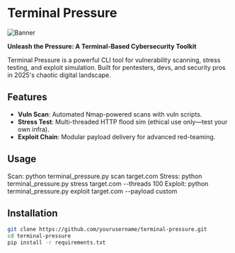 # Terminal Pressure

![Banner](https://dummyimage.com/1200x300/101010/00FF00&text=Terminal+Pressure)  <!-- Add real banner via free tools -->

**Unleash the Pressure: A Terminal-Based Cybersecurity Toolkit**

Terminal Pressure is a powerful CLI tool for vulnerability scanning, stress testing, and exploit simulation. Built for pentesters, devs, and security pros in 2025's chaotic digital landscape.

## Features
- **Vuln Scan**: Automated Nmap-powered scans with vuln scripts.
- **Stress Test**: Multi-threaded HTTP flood sim (ethical use only—test your own infra).
- **Exploit Chain**: Modular payload delivery for advanced red-teaming.

## Usage
Scan: python terminal_pressure.py scan target.com
Stress: python terminal_pressure.py stress target.com --threads 100
Exploit: python terminal_pressure.py exploit target.com --payload custom

## Installation
```bash
git clone https://github.com/yourusername/terminal-pressure.git
cd terminal-pressure
pip install -r requirements.txt

